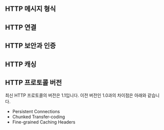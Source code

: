 
## HTTP 메시지 형식

## HTTP 연결

## HTTP 보안과 인증

## HTTP 캐싱

## HTTP 프로토콜 버전

최신 HTTP 프로토콜의 버전은 1.1입니다. 이전 버전인 1.0과의 차이점은 아래와 같습니다.

- Persistent Connections
- Chunked Transfer-coding
- Fine-grained Caching Headers
